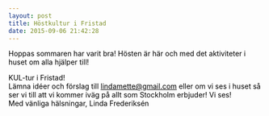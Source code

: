 ```yaml
---
layout: post
title: Höstkultur i Fristad
date: 2015-09-06 21:42:28
---
```


<span style="color: #000000;">Hoppas sommaren har varit bra! Hösten är här och med det aktiviteter i huset om alla hjälper till!</span>
<div><span style="color: #000000;">KUL-tur i Fristad!</span></div>
<div><span style="color: #000000;">Lämna idéer och förslag till <a style="color: #000000;" href="mailto:lindamette@gmail.com" target="_blank">lindamette@gmail.com</a> eller om vi ses i huset så ser vi till att vi kommer iväg på allt som Stockholm erbjuder! Vi ses!</span>
<div class="yj6qo ajU">
<div id=":4f7" class="ajR" tabindex="0" data-tooltip="Dölj utökat innehåll"></div>
</div>
<span class="HOEnZb adL"><span style="color: #888888;">
<span style="color: #000000;">Med vänliga hälsningar,</span>
<span style="color: #000000;">Linda Frederiksén</span></span></span></div>